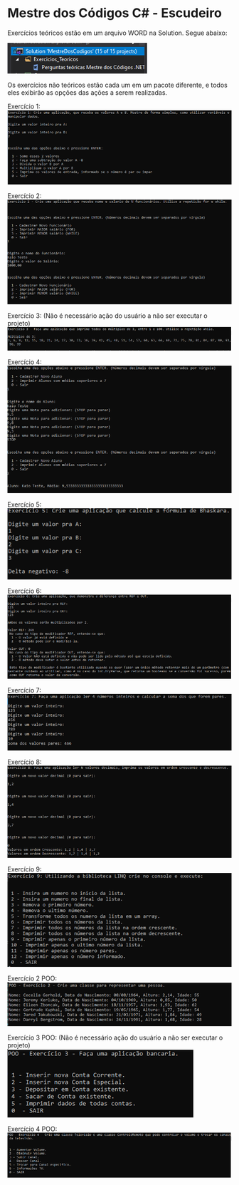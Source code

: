 # Mestre dos Códigos C# - Escudeiro

Exercícios teóricos estão em um arquivo WORD na Solution. Segue abaixo:

![](images/exercicios_teoricos.PNG)

Os exercícios não teóricos estão cada um em um pacote diferente, e todos eles exibirão as opções das ações a serem realizadas.

Exercício 1:<br />
![](images/ex_1.PNG)

Exercício 2:<br />
![](images/ex_2.PNG)

Exercício 3: (Não é necessário ação do usuário a não ser executar o projeto)<br />
![](images/ex_3.PNG)

Exercício 4:<br />
![](images/ex_4.PNG)

Exercício 5:<br />
![](images/ex_5.PNG)

Exercício 6:<br />
![](images/ex_6.PNG)

Exercício 7:<br />
![](images/ex_7.PNG)

Exercício 8:<br />
![](images/ex_8.PNG)

Exercício 9:<br />
![](images/ex_9.PNG)

Exercício 2 POO:<br />
![](images/Ex_2_POO.PNG)

Exercício 3 POO: (Não é necessário ação do usuário a não ser executar o projeto)<br />
![](images/Ex_3_POO.PNG)

Exercício 4 POO:<br />
![](images/Ex_4_POO.PNG)
